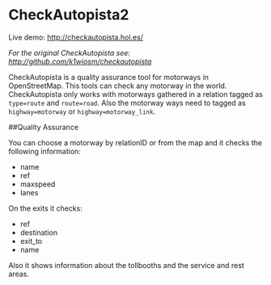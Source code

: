 # CheckAutopista2

Live demo: http://checkautopista.hol.es/

_For the original CheckAutopista see: http://github.com/k1wiosm/checkautopista_

CheckAutopista is a quality assurance tool for motorways in OpenStreetMap. This tools can check any motorway in the world. CheckAutopista only works with motorways gathered in a relation tagged as ```type=route``` and ```route=road```. Also the motorway ways need to tagged as ```highway=motorway``` or ```highway=motorway_link```.

##Quality Assurance

You can choose a motorway by relationID or from the map and it checks the following information:

* name
* ref
* maxspeed
* lanes

On the exits it checks:

* ref
* destination
* exit_to
* name

Also it shows information about the tollbooths and the service and rest areas.

